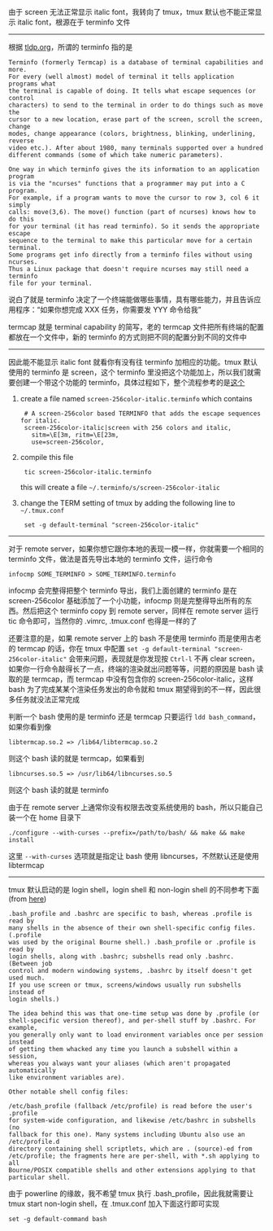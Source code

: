 由于 screen 无法正常显示 italic font，我转向了 tmux，tmux 默认也不能正常显示 italic font，根源在于 terminfo 文件

----------

根据 [tldp.org](http://tldp.org/HOWTO/Text-Terminal-HOWTO-16.html)，所谓的 terminfo 指的是

    Terminfo (formerly Termcap) is a database of terminal capabilities and more.
    For every (well almost) model of terminal it tells application programs what
    the terminal is capable of doing. It tells what escape sequences (or control
    characters) to send to the terminal in order to do things such as move the
    cursor to a new location, erase part of the screen, scroll the screen, change
    modes, change appearance (colors, brightness, blinking, underlining, reverse
    video etc.). After about 1980, many terminals supported over a hundred
    different commands (some of which take numeric parameters).
    
    One way in which terminfo gives the its information to an application program
    is via the "ncurses" functions that a programmer may put into a C program.
    For example, if a program wants to move the cursor to row 3, col 6 it simply
    calls: move(3,6). The move() function (part of ncurses) knows how to do this
    for your terminal (it has read terminfo). So it sends the appropriate escape
    sequence to the terminal to make this particular move for a certain terminal.
    Some programs get info directly from a terminfo files without using ncurses.
    Thus a Linux package that doesn't require ncurses may still need a terminfo
    file for your terminal.

说白了就是 terminfo 决定了一个终端能做哪些事情，具有哪些能力，并且告诉应用程序：“如果你想完成 XXX 任务，你需要发 YYY 命令给我”

termcap 就是 terminal capability 的简写，老的 termcap 文件把所有终端的配置都放在一个文件中，新的 terminfo 的方式则把不同的配置分到不同的文件中

----------

因此能不能显示 italic font 就看你有没有往 terminfo 加相应的功能。tmux 默认使用的 terminfo 是 screen，这个 terminfo 里没把这个功能加上，所以我们就需要创建一个带这个功能的 terminfo，具体过程如下，整个流程参考的是[这个](https://alexpearce.me/2014/05/italics-in-iterm2-vim-tmux/)

1. create a file named `screen-256color-italic.terminfo` which contains

        # A screen-256color based TERMINFO that adds the escape sequences for italic.
        screen-256color-italic|screen with 256 colors and italic,
          sitm=\E[3m, ritm=\E[23m,
          use=screen-256color,

2. compile this file

        tic screen-256color-italic.terminfo

    this will create a file `~/.terminfo/s/screen-256color-italic`

3. change the TERM setting of tmux by adding the following line to `~/.tmux.conf`

        set -g default-terminal "screen-256color-italic"

----------

对于 remote server，如果你想它跟你本地的表现一模一样，你就需要一个相同的 terminfo 文件，做法是首先导出本地的 terminfo 文件，运行命令

    infocmp SOME_TERMINFO > SOME_TERMINFO.terminfo

infocmp 会完整得把整个 terminfo 导出，我们上面创建的 terminfo 是在 screen-256color 基础添加了一个小功能，infocmp 则是完整得导出所有的东西。然后把这个 terminfo copy 到 remote server，同样在 remote server 运行 tic 命令即可，当然你的 .vimrc, .tmux.conf 也得是一样的了

还要注意的是，如果 remote server 上的 bash 不是使用 terminfo 而是使用古老的 termcap 的话，你在 tmux 中配置 `set -g default-terminal "screen-256color-italic"` 会带来问题，表现就是你发现按 `Ctrl-l` 不再 clear screen，如果你一行命令敲得长了一点，终端的渲染就出问题等等，问题的原因是 bash 读取的是 termcap，而 termcap 中没有包含你的 screen-256color-italic，这样 bash 为了完成某某个渲染任务发出的命令就和 tmux 期望得到的不一样，因此很多任务就没法正常完成

判断一个 bash 使用的是 terminfo 还是 termcap 只要运行 `ldd bash_command`，如果你看到像 

    libtermcap.so.2 => /lib64/libtermcap.so.2

则这个 bash 读的就是 termcap，如果看到

    libncurses.so.5 => /usr/lib64/libncurses.so.5

则这个 bash 读的就是 terminfo

由于在 remote server 上通常你没有权限去改变系统使用的 bash，所以只能自己装一个在 home 目录下

    ./configure --with-curses --prefix=/path/to/bash/ && make && make install

这里 `--with-curses` 选项就是指定让 bash 使用 libncurses，不然默认还是使用 libtermcap

----------

tmux 默认启动的是 login shell，login shell 和 non-login shell 的不同参考下面 (from [here](http://serverfault.com/questions/261802/profile-vs-bash-profile-vs-bashrc))

    .bash_profile and .bashrc are specific to bash, whereas .profile is read by
    many shells in the absence of their own shell-specific config files. (.profile
    was used by the original Bourne shell.) .bash_profile or .profile is read by
    login shells, along with .bashrc; subshells read only .bashrc. (Between job
    control and modern windowing systems, .bashrc by itself doesn't get used much.
    If you use screen or tmux, screens/windows usually run subshells instead of
    login shells.)
    
    The idea behind this was that one-time setup was done by .profile (or
    shell-specific version thereof), and per-shell stuff by .bashrc. For example,
    you generally only want to load environment variables once per session instead
    of getting them whacked any time you launch a subshell within a session,
    whereas you always want your aliases (which aren't propagated automatically
    like environment variables are).
    
    Other notable shell config files:
    
    /etc/bash_profile (fallback /etc/profile) is read before the user's .profile
    for system-wide configuration, and likewise /etc/bashrc in subshells (no
    fallback for this one). Many systems including Ubuntu also use an /etc/profile.d
    directory containing shell scriptlets, which are . (source)-ed from
    /etc/profile; the fragments here are per-shell, with *.sh applying to all
    Bourne/POSIX compatible shells and other extensions applying to that
    particular shell.

由于 powerline 的缘故，我不希望 tmux 执行 .bash_profile，因此我就需要让 tmux start non-login shell，在 .tmux.conf 加入下面这行即可实现

    set -g default-command bash
